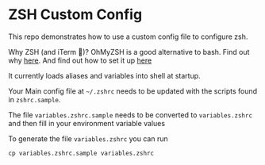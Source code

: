 # ZSH Custom Config

This repo demonstrates how to use a custom config file to configure zsh.

Why ZSH (and iTerm 🙈)? OhMyZSH is a good alternative to bash. Find out why [here](https://www.howtogeek.com/362409/what-is-zsh-and-why-should-you-use-it-instead-of-bash/). And find out how to set it up [here](https://www.freecodecamp.org/news/jazz-up-your-zsh-terminal-in-seven-steps-a-visual-guide-e81a8fd59a38/)

It currently loads aliases and variables into shell at startup.

Your Main config file at `~/.zshrc` needs to be updated with the scripts found in `zshrc.sample`.

The file `variables.zshrc.sample` needs to be converted to `variables.zshrc` and then fill in your environment variable values

To generate the file `variables.zshrc` you can run

```shell script
cp variables.zshrc.sample variables.zshrc
```